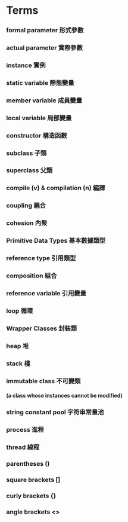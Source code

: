 # Terms

### formal parameter 形式參數
### actual parameter 實際參數
### instance 實例
### static variable 靜態變量
### member variable 成員變量
### local variable 局部變量
### constructor 構造函數
### subclass 子類
### superclass 父類
### compile (v) & compilation (n) 編譯
### coupling 耦合
### cohesion 內聚
### Primitive Data Types 基本數據類型
### reference type 引用類型
### composition 組合
### reference variable 引用變量
### loop 循環
### Wrapper Classes 封裝類
### heap 堆
### stack 棧
### immutable class 不可變類 
#### (a class whose instances cannot be modified)
### string constant pool 字符串常量池
### process 進程
### thread 線程
### parentheses ()
### square brackets []
### curly brackets {}
### angle brackets <>